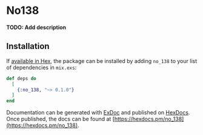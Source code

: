 # No138

**TODO: Add description**

## Installation

If [available in Hex](https://hex.pm/docs/publish), the package can be installed
by adding `no_138` to your list of dependencies in `mix.exs`:

```elixir
def deps do
  [
    {:no_138, "~> 0.1.0"}
  ]
end
```

Documentation can be generated with [ExDoc](https://github.com/elixir-lang/ex_doc)
and published on [HexDocs](https://hexdocs.pm). Once published, the docs can
be found at [https://hexdocs.pm/no_138](https://hexdocs.pm/no_138).

